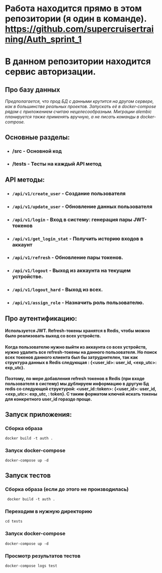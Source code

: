 # Работа находится прямо в этом репозитории (я один в команде). https://github.com/supercruisertraining/Auth_sprint_1

# В данном репозитории находится сервис авторизации.

## Про базу данных
*Предполагается, что прод БД с данными крутится на другом сервере, как в большинстве реальных проектов. Запускать её в
docker-compose рядом с приложением считаю нецелесообразным.*
*Миграции alembic планируется также применять вручную, а не писать команды в docker-compose.*


## Основные разделы:
- ### /src - Основной код
- ### /tests - Тесты на каждый API метод

## API методы:
 - ### ```/api/v1/create_user``` - Создание пользователя

 - ### ```/api/v1/update_user``` - Обновление данных пользователя

 - ### ```/api/v1/login``` - Вход в систему: генерация пары JWT-токенов

 - ### ```/api/v1/get_login_stat``` - Получить историю входов в аккаунт

 - ### ```/api/v1/refresh``` - Обновление пары токенов.

 - ### ```/api/v1/logout``` - Выход из аккаунта на текущем устройстве.

 - ### ```/api/v1/logout_hard``` - Выход из всех.

 - ### ```/api/v1/assign_role``` - Назначить роль пользователю.

## Про аутентификацию:
#### Используется JWT. Refresh-токены хранятся в Redis, чтобы можно было реализовать выход со всех устройств.
#### Когда пользователю нужно выйти из аккаунта со всех устройств, нужно удалить все refresh-токены на данного пользователя. Но поиск всех токенов данного клиента был бы затруднителен, так как структура данных в Redis следующая <token>: {<user_id>: user_id, <exp_utc>: exp_utc}. 
#### Поэтому, по мере добавления refresh токенов в Redis (при входе пользователя в систему) мы дублируем информацию в другую Бд redis со следующей структурой: <user_id::token>: {<user_id>: user_id, <exp_utc>: exp_utc, <token>: token}. С таким форматом ключей искать токены для конкретного user_id гораздо проще.

## Запуск приложения:

### Сборка образа
 ```shell
 docker build -t auth .
 ```

### Запуск docker-compose 
```shell
docker-compose up -d
```

## Запуск тестов

### Сборка образа (если до этого не производилась)
```shell
 docker build -t auth .
```

### Переходим в нужную директорию
```shell
cd tests
```
### Запуск docker-compose
```shell
docker-compose up -d
```

### Просмотр результатов тестов
```shell
docker-compose logs test
```